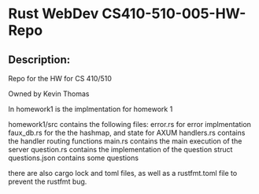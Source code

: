 # Rust WebDev CS410-510-005-HW-Repo
## Description:

Repo for the HW for CS 410/510

Owned by Kevin Thomas

In homework1 is the implmentation for homework 1

homework1/src contains the following files:
error.rs for error implmentation
faux_db.rs for the the hashmap, and state for AXUM
handlers.rs contains the handler routing functions
main.rs contains the main execution of the server
question.rs contains the implementation of the question struct
questions.json contains some questions

there are also cargo lock and toml files, as well as a rustfmt.toml file to prevent the rustfmt bug.
